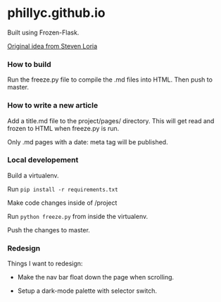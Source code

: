 # phillyc.github.io

Built using Frozen-Flask.

[Original idea from Steven Loria](http://stevenloria.com/)

### How to build

Run the freeze.py file to compile the .md files into HTML. Then push to master.

### How to write a new article 
Add a title.md file to the project/pages/ directory. This will get read and frozen to HTML when freeze.py is run.

Only .md pages with a date: meta tag will be published.

### Local developement
Build a virtualenv.

Run `pip install -r requirements.txt`

Make code changes inside of /project

Run `python freeze.py` from inside the virtualenv.

Push the changes to master.

### Redesign

Things I want to redesign:

* Make the nav bar float down the page when scrolling.

* Setup a dark-mode palette with selector switch.
